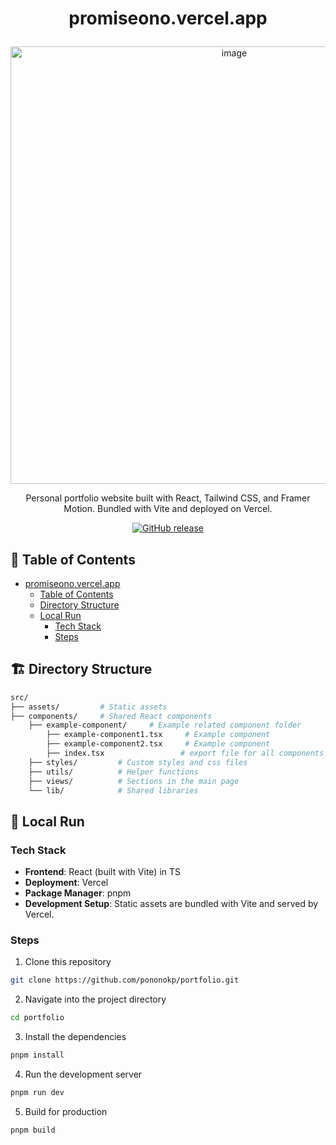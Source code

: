 # <p align="center">promiseono.vercel.app</p>

<p align="center"><img width="700" alt="image" src="https://github.com/user-attachments/assets/fd2ee3bb-74ca-4e8c-813a-eda7ab8c8521" /></p>
<p align="center">Personal portfolio website built with React, Tailwind CSS, and Framer Motion. Bundled with Vite and deployed on Vercel.</p>
<p align="center">
  <a href="https://github.com/pononokp/portfolio/releases/latest" target="_blank"><img alt="GitHub release" src="https://img.shields.io/github/release/pononokp/portfolio.svg?logo=github&color=red"></a>
</p>

## 🧭 Table of Contents

- [promiseono.vercel.app](#promiseonovercelapp)
  - [Table of Contents](#-table-of-contents)
  - [Directory Structure](#%EF%B8%8F-directory-structure)
  - [Local Run](#-local-run)
    - [Tech Stack](#techstack)
    - [Steps](#steps)

## 🏗️ Directory Structure

```bash
src/
├── assets/         # Static assets
├── components/     # Shared React components
    ├── example-component/     # Example related component folder
        ├── example-component1.tsx     # Example component
        ├── example-component2.tsx     # Example component
        ├── index.tsx                 # export file for all components in folder
    ├── styles/         # Custom styles and css files
    ├── utils/          # Helper functions
    ├── views/          # Sections in the main page
    └── lib/            # Shared libraries
```

## 🚀 Local Run

### Tech Stack

- **Frontend**: React (built with Vite)  in TS
- **Deployment**: Vercel  
- **Package Manager**: pnpm  
- **Development Setup**: Static assets are bundled with Vite and served by Vercel.  


### Steps

1. Clone this repository

```bash
git clone https://github.com/pononokp/portfolio.git
```

2. Navigate into the project directory

```bash
cd portfolio
```

3. Install the dependencies

```bash
pnpm install
```

4. Run the development server

```bash
pnpm run dev
```

5. Build for production

```bash
pnpm build
```
